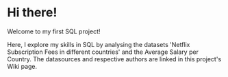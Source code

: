 # Hi there!

Welcome to my first SQL project!

Here, I explore my skills in SQL by analysing the datasets 'Netflix Subscription Fees in different countries' and the Average Salary per Country. The datasources and respective authors are linked in this project's Wiki page.
